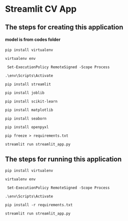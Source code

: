 # Streamlit CV App

## The steps for creating this application

#### model is from codes folder

```CMD
pip install virtualenv

```

```CMD
virtualenv env
```

```CMD
 Set-ExecutionPolicy RemoteSigned -Scope Process
```

```CMD
.\env\Scripts\Activate
```

```CMD
pip install streamlit
```
```CMD
pip install joblib   
```

```CMD
pip install scikit-learn
```

```CMD
pip install matplotlib
```

```CMD
pip install seaborn
```

```CMD
pip install openpyxl
```
```CMD
pip freeze > requirements.txt
```

```CMD
streamlit run streamlit_app.py
```

## The steps for running this application 

```CMD
pip install virtualenv

```

```CMD
virtualenv env
```

```CMD
 Set-ExecutionPolicy RemoteSigned -Scope Process
```

```CMD
.\env\Scripts\Activate
```

```CMD
pip install -r requirements.txt
```

```CMD
streamlit run streamlit_app.py
```

